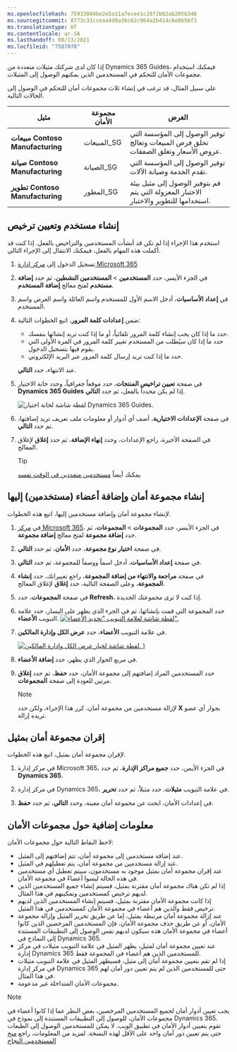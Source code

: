 ```yaml
---
ms.openlocfilehash: 75933004be2e5a11a7ecee1c28f2b82ab205b346
ms.sourcegitcommit: 8773c31cceaa4d9a36c62c964a2b414c6e0656f3
ms.translationtype: HT
ms.contentlocale: ar-SA
ms.lasthandoff: 08/13/2021
ms.locfileid: "7587078"
---
```

إذا كان لدى شركتك مثيلات متعددة من Dynamics 365 Guides، فيمكنك استخدام مجموعات الأمان للتحكم في المستخدمين الذين يمكنهم الوصول إلى المثيلات.

على سبيل المثال، قد ترغب في إنشاء ثلاث مجموعات أمان للتحكم في الوصول إلى الحالات التالية.

| **‏‏مثيل**                      | **مجموعة الأمان**  | **الغرض** |
|--------------------------------|-----------------|---------|
| **مبيعات Contoso Manufacturing**       | المبيعات\_SG       | توفير الوصول إلى المؤسسة التي تخلق فرص المبيعات وتعالج عروض الأسعار وتغلق الصفقات. |
| **صيانة Contoso Manufacturing** | الصيانة\_SG | توفير الوصول إلى المؤسسة التي تقدم الخدمة وصيانة الآلات. |
| **تطوير Contoso Manufacturing**         | المطور\_SG   | قم بتوفير الوصول إلى مثيل بيئة الاختبار المعزولة التي يتم استخدامها للتطوير والاختبار. |

## <a name="create-a-user-and-assign-a-license"></a>إنشاء مستخدم وتعيين ترخيص
استخدم هذا الإجراء إذا لم تكن قد أنشأت المستخدمين والتراخيص بالفعل. إذا كنت قد أكملت هذه المهام بالفعل، فيمكنك الانتقال إلى الإجراء التالي.

1.  تسجيل الدخول إلى  [مركز إدارة Microsoft 365](https://admin.microsoft.com/AdminPortal/Home/?azure-portal=true) 

2.  في الجزء الأيسر، حدد **المستخدمين** > **المستخدمين النشطين**، ثم حدد **إضافة مستخدم** لفتح معالج **إضافة المستخدم**.

3.  في **إعداد الأساسيات**، أدخل الاسم الأول للمستخدم واسم العائلة واسم العرض واسم المستخدم.

4.  ضمن **إعدادات كلمة المرور**، اتبع الخطوات التالية:
    -   حدد ما إذا كان يجب إنشاء كلمة المرور تلقائياً، أو ما إذا كنت تريد إنشائها بنفسك.
    -   حدد ما إذا كان سيُطلب من المستخدم تغيير كلمة المرور في المرة الأولى التي يقوم فيها بتسجيل الدخول.
    -   حدد ما إذا كنت تريد إرسال كلمة المرور عبر البريد الإلكتروني.

    عند الانتهاء، حدد **التالي**.

5.  في صفحة **تعيين تراخيص المنتجات**، حدد موقعاً جغرافياً، وحدد خانة الاختيار **Dynamics 365 Guides** إذا لم يكن محدداً بالفعل، ثم حدد **التالي**.

    ![لقطة شاشة لخانة اختيار Dynamics 365 Guides.](../media/guides-check-box-ssm.png)

6.  في صفحة **الإعدادات الاختيارية**، أضف أي أدوار أو معلومات ملف تعريف تريد إضافتها، ثم حدد **التالي**.
7.  في الصفحة الأخيرة، راجع الإعدادات، وحدد **إنهاء الإضافة**، ثم حدد **إغلاق** لإغلاق المعالج.
    > [!Tip]
    > يمكنك أيضاً [مستخدمين متعددين في الوقت نفسه]( /microsoft-365/enterprise/add-several-users-at-the-same-time?view=o365-worldwide/?azure-portal=true)

## <a name="create-a-security-group-and-add-members-users-to-it"></a>إنشاء مجموعة أمان وإضافة أعضاء (مستخدمين) إليها
لإنشاء مجموعة أمان وإضافة مستخدمين إليها، اتبع هذه الخطوات.

1.  في [مركز Microsoft 365](https://admin.microsoft.com/AdminPortal/Home/?azure-portal=true)، في الجزء الأيسر، حدد **المجموعات** > **المجموعات**، ثم حدد **إضافة مجموعة** لفتح معالج **إضافة مجموعة**.

2.  في صفحة **اختيار نوع مجموعة**، حدد **الأمان**، ثم حدد **التالي**.

3.  في صفحة **إعداد الأساسيات**، أدخل اسماً ووصفاً للمجموعة، ثم حدد **التالي**.

4.  في صفحة **مراجعة والانتهاء من إضافة المجموعة**، راجع تغييراتك، حدد **إنشاء المجموعة**، وعلى الصفحة التالية، حدد **إغلاق** لإغلاق المعالج.

5.  في صفحة **المجموعات**، حدد **Refresh**، إذا كنت لا ترى مجموعتك الجديدة.
6.  حدد المجموعة التي قمت بإنشائها، ثم في الجزء الذي يظهر على اليسار، حدد علامة التبويب **الأعضاء**. [![لقطة شاشة لعلامة التبويب "تحديد الأعضاء".](../media/members-tab-ssm.png)](../media/members-tab-ssm.png#lightbox)

7.  في علامة التبويب **الأعضاء**، حدد **عرض الكل وإدارة المالكين**.

    [ ![لقطة شاشة لخيار عرض الكل وإدارة المالكين.](../media/view-members-ssm.png) )](../media/view-members-ssm.png#lightbox)

8.  في مربع الحوار الذي يظهر، حدد **إضافة الأعضاء**.

9.  حدد المستخدمين المراد إضافتهم إلى مجموعة الأمان، حدد **حفظ**، ثم حدد **إغلاق** مرتين للعودة إلى صفحة **المجموعات**.
    > [!NOTE]
    > لإزالة مستخدمين من مجموعة أمان، كرر هذا الإجراء، ولكن حدد **X** بجوار أي عضو تريده إزالة.

## <a name="associate-a-security-group-with-an-instance"></a>إقران مجموعة أمان بمثيل
لإقران مجموعة أمان بمثيل، اتبع هذه الخطوات.

1.  في مركز إدارة Microsoft 365، في الجزء الأيمن، حدد **جميع مراكز الإدارة**، ثم حدد **Dynamics 365**.

2.  في مركز إدارة Dynamics 365، في علامة التبويب **مثيلات**، حدد مثيلاً، ثم حدد **تحرير**.
3.  في إعدادات الأمان، ابحث عن مجموعة أمان معينة، وحدد **التالي**، ثم حدد **حفظ**.

## <a name="additional-information-about-security-groups"></a>معلومات إضافية حول مجموعات الأمان
لاحظ النقاط التالية حول مجموعات الأمان:

- عند إضافة مستخدمين إلى مجموعة أمان، تتم إضافتهم إلى المثيل.
- عند إزالة مستخدمين من مجموعة أمان، يتم تعطيلهم في المثيل.
- عند إقران مجموعة أمان بمثيل موجود به مستخدمون، سيتم تعطيل أي مستخدمين في هذه الحالة ليسوا أعضاءً في مجموعة الأمان.
- إذا لم تكن هناك مجموعة أمان مقترنة بمثيل، فسيتم إنشاء جميع المستخدمين الذين لديهم ترخيص كمستخدمين وتمكينهم في هذا المثال.
- إذا كانت مجموعة الأمان مقترنة بمثيل، فسيتم إنشاء المستخدمين الذين لديهم ترخيص فقط والذين هم أعضاء في مجموعة الأمان كمستخدمين في هذا المثيل.
- عند إزالة مجموعة أمان مرتبطة بمثيل، إما عن طريق تحرير المثيل وإزالة مجموعة الأمان، أو عن طريق حذف مجموعة الأمان، فإن المستخدمين المرخصين الذين كانوا أعضاء في مجموعة الأمان هذه سيكون لديهم نفس الوصول إلى التطبيقات المستندة إلى النماذج في Dynamics 365.
- عند تعيين مجموعة أمان لمثيل، يظهر المثيل في علامة التبويب مثيلات في مركز إدارة Dynamics 365 للمستخدمين الذين هم أعضاء في المجموعة فقط.
- إذا لم تقم بتعيين مجموعة أمان إلى مثيل، فسيظهر المثيل في علامة التبويب مثيلات في مركز إدارة Dynamics 365 حتى للمستخدمين الذين لم يتم تعيين دور أمان لهم في هذا المثال.
- مجموعات الأمان المتداخلة غير مدعومة.

> [!NOTE]
> يجب تعيين أدوار أمان لجميع المستخدمين المرخصين، بغض النظر عما إذا كانوا أعضاء في مجموعات الأمان، للوصول إلى التطبيقات المستندة إلى نموذج في Dynamics 365. تقوم بتعيين أدوار الأمان في تطبيق الويب. لا يمكن للمستخدمين الوصول إلى الطبعات حتى يتم تعيين دور أمان واحد على الأقل لهذه النسخة. لمزيد من المعلومات، راجع [منح المستخدمين النجاح](/power-platform/admin/grant-users-access/?azure-portal=true)



